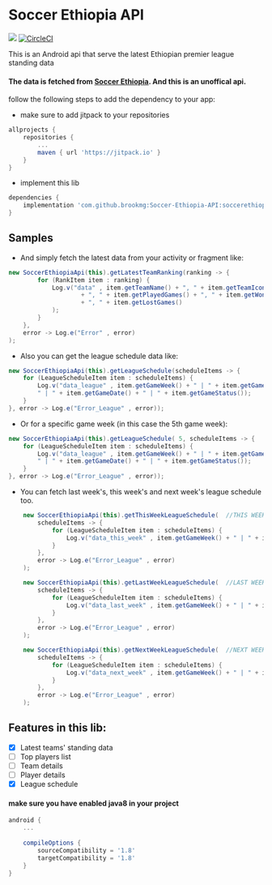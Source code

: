 # Soccer Ethiopia API
[![](https://jitpack.io/v/brookmg/Soccer-Ethiopia-API.svg)](https://jitpack.io/#brookmg/Soccer-Ethiopia-API)	[![CircleCI](https://circleci.com/gh/brookmg/Soccer-Ethiopia-API/tree/CircleCI.svg?style=svg)](https://circleci.com/gh/brookmg/Soccer-Ethiopia-API/tree/CircleCI)

This is an Android api that serve the latest Ethiopian premier league standing data

#### The data is fetched from [Soccer Ethiopia](http://soccerethiopia.net). And this is an unoffical api.

follow the following steps to add the dependency to your app:

* make sure to add jitpack to your repositories

```gradle 
allprojects {
	repositories {
		...
		maven { url 'https://jitpack.io' }
	}
}
```

* implement this lib

```gradle 
dependencies {
    implementation 'com.github.brookmg:Soccer-Ethiopia-API:soccerethiopiaapi:0.2.1'
}
```

Samples
-------

* And simply fetch the latest data from your activity or fragment like:
```java
new SoccerEthiopiaApi(this).getLatestTeamRanking(ranking -> {
        for (RankItem item : ranking) {
            Log.v("data" , item.getTeamName() + ", " + item.getTeamIcon() + ", " + item.getRank()
                    + ", " + item.getPlayedGames() + ", " + item.getWonGames() + ", " + item.getDrawGames() 
                    + ", " + item.getLostGames()
            );
		}
	}, 
	error -> Log.e("Error" , error)
);
```

* Also you can get the league schedule data like:
```java
new SoccerEthiopiaApi(this).getLeagueSchedule(scheduleItems -> {
	for (LeagueScheduleItem item : scheduleItems) {
		Log.v("data_league" , item.getGameWeek() + " | " + item.getGameDetail() + 
		" | " + item.getGameDate() + " | " + item.getGameStatus());
	}
}, error -> Log.e("Error_League" , error));
```

* Or for a specific game week (in this case the 5th game week):
```java
new SoccerEthiopiaApi(this).getLeagueSchedule( 5, scheduleItems -> {
	for (LeagueScheduleItem item : scheduleItems) {
		Log.v("data_league" , item.getGameWeek() + " | " + item.getGameDetail() + 
		" | " + item.getGameDate() + " | " + item.getGameStatus());
	}
}, error -> Log.e("Error_League" , error));
```

* You can fetch last week's, this week's and next week's league schedule too.
```java
    new SoccerEthiopiaApi(this).getThisWeekLeagueSchedule(  //THIS WEEK'S
        scheduleItems -> {
            for (LeagueScheduleItem item : scheduleItems) {
                Log.v("data_this_week" , item.getGameWeek() + " | " + item.getGameDetail() + " | " + item.getGameDate() + " | " + item.getGameStatus());
            }
        },
        error -> Log.e("Error_League" , error)
    );

    new SoccerEthiopiaApi(this).getLastWeekLeagueSchedule(  //LAST WEEK'S
        scheduleItems -> {
            for (LeagueScheduleItem item : scheduleItems) {
                Log.v("data_last_week" , item.getGameWeek() + " | " + item.getGameDetail() + " | " + item.getGameDate() + " | " + item.getGameStatus());
            }
        },
        error -> Log.e("Error_League" , error)
    );

    new SoccerEthiopiaApi(this).getNextWeekLeagueSchedule(  //NEXT WEEK'S
        scheduleItems -> {
            for (LeagueScheduleItem item : scheduleItems) {
                Log.v("data_next_week" , item.getGameWeek() + " | " + item.getGameDetail() + " | " + item.getGameDate() + " | " + item.getGameStatus());
            }
        },
        error -> Log.e("Error_League" , error)
    );
```

## Features in this lib:
- [x] Latest teams' standing data
- [ ] Top players list
- [ ] Team details
- [ ] Player details
- [x] League schedule

#### make sure you have enabled java8 in your project
 
```gradle
android {
	...
	
    compileOptions {
        sourceCompatibility = '1.8'
        targetCompatibility = '1.8'
    }
}
```
